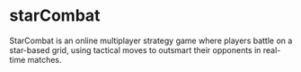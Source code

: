 # starCombat
StarCombat is an online multiplayer strategy game where players battle on a star-based grid, using tactical moves to outsmart their opponents in real-time matches.
